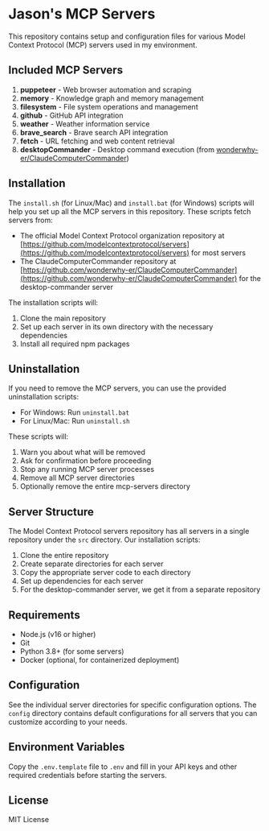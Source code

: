 # Jason's MCP Servers

This repository contains setup and configuration files for various Model Context Protocol (MCP) servers used in my environment.

## Included MCP Servers

1. **puppeteer** - Web browser automation and scraping
2. **memory** - Knowledge graph and memory management
3. **filesystem** - File system operations and management
4. **github** - GitHub API integration
5. **weather** - Weather information service
6. **brave_search** - Brave search API integration
7. **fetch** - URL fetching and web content retrieval
8. **desktopCommander** - Desktop command execution (from [wonderwhy-er/ClaudeComputerCommander](https://github.com/wonderwhy-er/ClaudeComputerCommander))

## Installation

The `install.sh` (for Linux/Mac) and `install.bat` (for Windows) scripts will help you set up all the MCP servers in this repository. These scripts fetch servers from:

- The official Model Context Protocol organization repository at [https://github.com/modelcontextprotocol/servers](https://github.com/modelcontextprotocol/servers) for most servers
- The ClaudeComputerCommander repository at [https://github.com/wonderwhy-er/ClaudeComputerCommander](https://github.com/wonderwhy-er/ClaudeComputerCommander) for the desktop-commander server

The installation scripts will:
1. Clone the main repository
2. Set up each server in its own directory with the necessary dependencies
3. Install all required npm packages

## Uninstallation

If you need to remove the MCP servers, you can use the provided uninstallation scripts:

- For Windows: Run `uninstall.bat`
- For Linux/Mac: Run `uninstall.sh`

These scripts will:
1. Warn you about what will be removed
2. Ask for confirmation before proceeding
3. Stop any running MCP server processes
4. Remove all MCP server directories
5. Optionally remove the entire mcp-servers directory

## Server Structure

The Model Context Protocol servers repository has all servers in a single repository under the `src` directory. Our installation scripts:

1. Clone the entire repository
2. Create separate directories for each server
3. Copy the appropriate server code to each directory
4. Set up dependencies for each server
5. For the desktop-commander server, we get it from a separate repository

## Requirements

- Node.js (v16 or higher)
- Git
- Python 3.8+ (for some servers)
- Docker (optional, for containerized deployment)

## Configuration

See the individual server directories for specific configuration options. The `config` directory contains default configurations for all servers that you can customize according to your needs.

## Environment Variables

Copy the `.env.template` file to `.env` and fill in your API keys and other required credentials before starting the servers.

## License

MIT License
